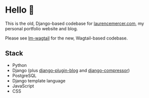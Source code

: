 # Hello 👋

This is the old, Django-based codebase for [laurencemercer.com](https://laurencemercer.com), my personal portfolio website and blog.

Please see [lm-wagtail](https://github.com/input/lm-wagtail) for the new, Wagtail-based codebase.

## Stack

- Python
- Django (plus [django-plugin-blog](https://github.com/simonw/django-plugin-blog) and [django-compressor](https://github.com/django-compressor/django-compressor))
- PostgreSQL
- Django template language
- JavaScript
- CSS
